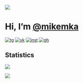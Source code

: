 ![](https://komarev.com/ghpvc/?username=mikemka)

# Hi, I’m [@mikemka](https://mkme.ml/)

[![tg](https://img.shields.io/badge/Telegram-262424?style=for-the-badge&logo=Telegram)](https://t.me/mikemka)
[![vk](https://img.shields.io/badge/VK-262424?style=for-the-badge&logo=Vk&logoColor=0077FF)](https://vk.com/mikemka)
[![inst](https://img.shields.io/badge/instagram-262424?style=for-the-badge&logo=instagram&logoColor=0077FF)](https://instagram.com/_mikemka_)
[![gh](https://img.shields.io/badge/github-262424?style=for-the-badge&logo=github&logoColor=0077FF)](https://github.com/mikemka)

## Statistics

![](https://github-readme-stats.vercel.app/api?username=mikemka&theme=react&show_icons=true&count_private=true&hide_border=true&disable_animations=true)

![](https://github-readme-stats.vercel.app/api/top-langs/?username=mikemka&theme=react&hide_border=true&disable_animations=true&count_private=true)
